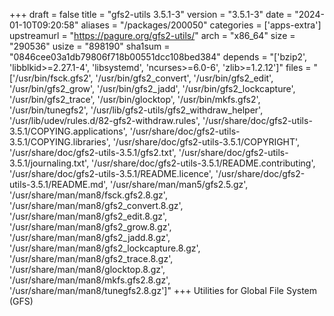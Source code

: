 +++
draft = false
title = "gfs2-utils 3.5.1-3"
version = "3.5.1-3"
date = "2024-01-10T09:20:58"
aliases = "/packages/200050"
categories = ['apps-extra']
upstreamurl = "https://pagure.org/gfs2-utils/"
arch = "x86_64"
size = "290536"
usize = "898190"
sha1sum = "0846cee03a1db79806f718b00551dcc108bed384"
depends = "['bzip2', 'libblkid>=2.27.1-4', 'libsystemd', 'ncurses>=6.0-6', 'zlib>=1.2.12']"
files = "['/usr/bin/fsck.gfs2', '/usr/bin/gfs2_convert', '/usr/bin/gfs2_edit', '/usr/bin/gfs2_grow', '/usr/bin/gfs2_jadd', '/usr/bin/gfs2_lockcapture', '/usr/bin/gfs2_trace', '/usr/bin/glocktop', '/usr/bin/mkfs.gfs2', '/usr/bin/tunegfs2', '/usr/lib/gfs2-utils/gfs2_withdraw_helper', '/usr/lib/udev/rules.d/82-gfs2-withdraw.rules', '/usr/share/doc/gfs2-utils-3.5.1/COPYING.applications', '/usr/share/doc/gfs2-utils-3.5.1/COPYING.libraries', '/usr/share/doc/gfs2-utils-3.5.1/COPYRIGHT', '/usr/share/doc/gfs2-utils-3.5.1/gfs2.txt', '/usr/share/doc/gfs2-utils-3.5.1/journaling.txt', '/usr/share/doc/gfs2-utils-3.5.1/README.contributing', '/usr/share/doc/gfs2-utils-3.5.1/README.licence', '/usr/share/doc/gfs2-utils-3.5.1/README.md', '/usr/share/man/man5/gfs2.5.gz', '/usr/share/man/man8/fsck.gfs2.8.gz', '/usr/share/man/man8/gfs2_convert.8.gz', '/usr/share/man/man8/gfs2_edit.8.gz', '/usr/share/man/man8/gfs2_grow.8.gz', '/usr/share/man/man8/gfs2_jadd.8.gz', '/usr/share/man/man8/gfs2_lockcapture.8.gz', '/usr/share/man/man8/gfs2_trace.8.gz', '/usr/share/man/man8/glocktop.8.gz', '/usr/share/man/man8/mkfs.gfs2.8.gz', '/usr/share/man/man8/tunegfs2.8.gz']"
+++
Utilities for Global File System (GFS)